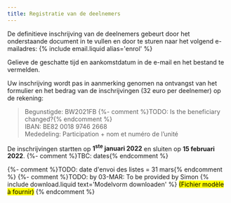 ```yaml
---
title: Registratie van de deelnemers
---
```

De definitieve inschrijving van de deelnemers gebeurt door het onderstaande document in te vullen en door te sturen naar het volgend e-mailadres:
{% include email.liquid alias='enrol' %}

Gelieve de geschatte tijd en aankomstdatum in de e-mail en het bestand te vermelden.

Uw inschrijving wordt pas in aanmerking genomen na ontvangst van het formulier en het bedrag van de inschrijvingen
(32 euro per deelnemer) op de rekening:

> Begunstigde: BW2021FB {%- comment %}TODO: Is the beneficiary changed?{% endcomment %}  
> IBAN: BE82 0018 9746 2668  
> Mededeling: Participation + nom et numéro de l’unité

De inschrijvingen startten op **1<sup>ste</sup> januari 2022** en sluiten op **15 februari 2022**. {%- comment %}TBC: dates{% endcomment %}

{%- comment %}TODO: date d'envoi des listes = 31 mars{% endcomment %}
{%- comment %}TODO: by 03-MAR: To be provided by Simon
{% include download.liquid text='Modelvorm downloaden' %}
<mark>(Fichier modèle à fournir)</mark>
{% endcomment %}
